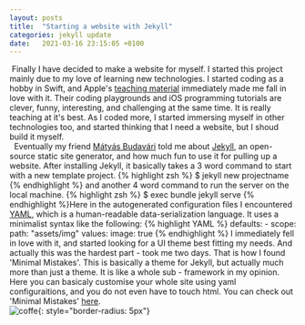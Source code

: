 ```yaml
---
layout: posts
title:  "Starting a website with Jekyll"
categories: jekyll update
date:   2021-03-16 23:15:05 +0100
---
```

&nbsp;Finally I have decided to make a website for myself. I started this project mainly due to my love of learning new technologies. I started coding as a hobby in Swift, and Apple's [teaching material][apple] immediately made me fall in love with it. Their coding playgrounds and iOS programming tutorials are clever, funny, interesting, and challenging at the same time. It is really teaching at it's best. As I coded more, I started immersing myself in other technologies too, and started thinking that I need a website, but I shoud build it myself.   
&nbsp; Eventually my friend [Mátyás Budavári][mátyás] told me about [Jekyll][jekyll], an open-source static site generator, and how much fun to use it for pulling up a website. After installing Jekyll, it basically takes a 3 word command to start with a new template project. {% highlight zsh %} $ jekyll new projectname {% endhighlight %} and another 4 word command to  run the server on the local machine. {% highlight zsh %} $ exec bundle jekyll serve {% endhighlight %}Here in the autogenerated configuration files I encountered [YAML][yaml], which is a human-readable data-serialization language. It uses a minimalist syntax like the following: {% highlight YAML %} 
             defaults:
               - scope:
                 path: "assets/img"
                   values:
                     image: true 
                {% endhighlight %}
I immediately fell in love with it, and started looking for a UI theme best fitting my needs. And actually this was the hardest part - took me two days. That is how I found 'Minimal Mistakes'. This is basically a theme for Jekyll, but actually much more than just a theme. It is like a whole sub - framework in my opinion. Here you can basicaly customise your whole site using yaml configuraitions, and you do not even have to touch html. You can check out 'Minimal Mistakes' [here][mistakes].  
![coffe](https://mygithubpage.s3.eu-central-1.amazonaws.com/coffee.JPG){: style="border-radius: 5px"}

[mátyás]: https://budavariam.github.io
[jekyll]: https://jekyllrb.com
[apple]:  https://books.apple.com/us/book/app-development-with-swift/id1465002990
[mistakes]: https://mmistakes.github.io/minimal-mistakes/
[yaml]: https://en.wikipedia.org/wiki/YAML
<!-- //instagam embed code -->
